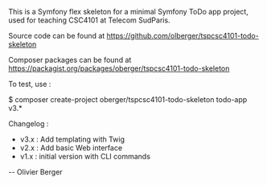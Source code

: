 This is a Symfony flex skeleton for a minimal Symfony ToDo app
project, used for teaching CSC4101 at Telecom SudParis.

Source code can be found at
https://github.com/olberger/tspcsc4101-todo-skeleton

Composer packages can be found at
https://packagist.org/packages/oberger/tspcsc4101-todo-skeleton

To test, use :

 $ composer create-project oberger/tspcsc4101-todo-skeleton todo-app v3.*

Changelog :
 - v3.x : Add templating with Twig
 - v2.x : Add basic Web interface
 - v1.x : initial version with CLI commands
 
-- Olivier Berger
